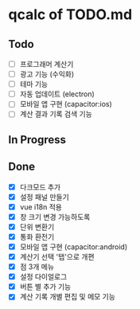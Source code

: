 # qcalc of TODO.md

## Todo

- [ ] 프로그래머 계산기
- [ ] 광고 기능 (수익화)
- [ ] 테마 기능
- [ ] 자동 업데이트 (electron)
- [ ] 모바일 앱 구현 (capacitor:ios)
- [ ] 계산 결과 기록 검색 기능

## In Progress

## Done

- [x] 다크모드 추가
- [x] 설정 패널 만들기
- [x] vue i18n 적용
- [x] 창 크기 변경 가능하도록
- [x] 단위 변환기
- [x] 통화 환전기
- [x] 모바일 앱 구현 (capacitor:android)
- [x] 계산기 선택 '탭'으로 개편
- [x] 점 3개 메뉴
- [x] 설정 다이얼로그
- [x] 버튼 별 추가 기능
- [x] 계산 기록 개별 편집 및 메모 기능
